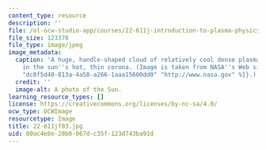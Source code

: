 ```yaml
---
content_type: resource
description: ''
file: /ol-ocw-studio-app/courses/22-611j-introduction-to-plasma-physics-i-fall-2003/00ac4e8e28b0067dc35f123d743ba91d_22-611jf03.jpg
file_size: 123378
file_type: image/jpeg
image_metadata:
  caption: 'A huge, handle-shaped cloud of relatively cool dense plasma suspended
    in the sun''s hot, thin corona. (Image is taken from NASA''s Web site: {{% resource_link
    "dc8f5d40-813a-4a58-a266-1aaa15600dd0" "http://www.nasa.gov" %}}.)'
  credit: ''
  image-alt: A photo of the Sun.
learning_resource_types: []
license: https://creativecommons.org/licenses/by-nc-sa/4.0/
ocw_type: OCWImage
resourcetype: Image
title: 22-611jf03.jpg
uid: 00ac4e8e-28b0-067d-c35f-123d743ba91d
---
```

